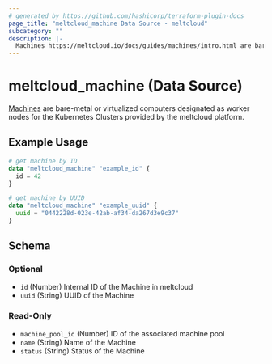 ```yaml
---
# generated by https://github.com/hashicorp/terraform-plugin-docs
page_title: "meltcloud_machine Data Source - meltcloud"
subcategory: ""
description: |-
  Machines https://meltcloud.io/docs/guides/machines/intro.html are bare-metal or virtualized computers designated as worker nodes for the Kubernetes Clusters provided by the meltcloud platform.
---
```


# meltcloud_machine (Data Source)

[Machines](https://meltcloud.io/docs/guides/machines/intro.html) are bare-metal or virtualized computers designated as worker nodes for the Kubernetes Clusters provided by the meltcloud platform.

## Example Usage

```terraform
# get machine by ID
data "meltcloud_machine" "example_id" {
  id = 42
}

# get machine by UUID
data "meltcloud_machine" "example_uuid" {
  uuid = "0442228d-023e-42ab-af34-da267d3e9c37"
}
```

<!-- schema generated by tfplugindocs -->
## Schema

### Optional

- `id` (Number) Internal ID of the Machine in meltcloud
- `uuid` (String) UUID of the Machine

### Read-Only

- `machine_pool_id` (Number) ID of the associated machine pool
- `name` (String) Name of the Machine
- `status` (String) Status of the Machine

